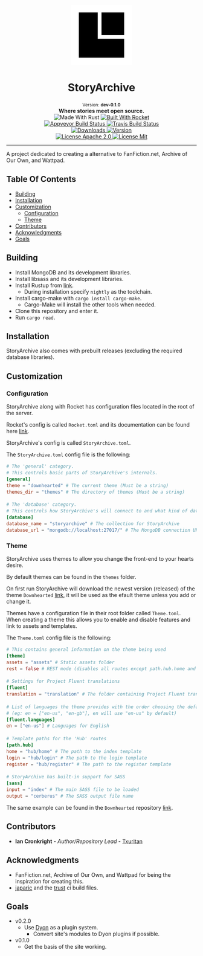 <p align="center">
  <img src="./assets/icon-160x160-transparent.png">
</p>

<h1 align="center">StoryArchive</h1>

<div align="center">
  <small>Version: <b>dev-0.1.0</b></small>
</div>

<div align="center">
  <b>Where stories meet open source.</b>
</div>

<div align="center">
  <img src="https://img.shields.io/badge/made%20with-rust-orange.svg?style=flat-square" alt="Made With Rust" />
  <a href="https://github.com/SergioBenitez/Rocket">
    <img src="https://img.shields.io/badge/build%20with-rocket-red.svg?style=flat-square" alt="Built With Rocket" />
  </a>
</div>

<div align="center">
  <a href="https://ci.appveyor.com/project/Txuritan/storyarchive">
    <img src="https://img.shields.io/appveyor/ci/Txuritan/storyarchive.svg?style=flat-square" alt="Appveyor Build Status" />
  </a>
  <a href="https://travis-ci.org/storyarchive/storyarchive">
    <img src="https://img.shields.io/travis/storyarchive/storyarchive.svg?style=flat-square" alt="Travis Build Status" />
  </a>
</div>


<div align="center">
  <a href="https://github.com/storyarchive/storyarchive/releases">
    <img src="https://img.shields.io/github/downloads/storyarchive/storyarchive/total.svg?style=flat-square" alt="Downloads" />
  </a>
  <a href="#">
    <img src="https://img.shields.io/github/release/storyarchive/storyarchive/all.svg?style=flat-square" alt="Version" />
  </a>
</div>


<div align="center">
  <a href="https://github.com/storyarchive/storyarchive/blob/master/LICENSE-APACHE">
    <img src="https://img.shields.io/badge/license-Apache-blue.svg?style=flat-square" alt="License Apache 2.0" />
  </a>
  <a href="https://github.com/storyarchive/storyarchive/blob/master/LICENSE-MIT">
    <img src="https://img.shields.io/badge/license-MIT-green.svg?style=flat-square" alt="License Mit" />
  </a>
</div>

---

A project dedicated to creating a alternative to FanFiction.net, Archive of Our Own, and Wattpad.

## Table Of Contents
  * [Building](#building)
  * [Installation](#installation)
  * [Customization](#customization)
    * [Configuration](#configuration)
    * [Theme](#theme)
  * [Contributors](#contributors)
  * [Acknowledgments](#acknowledgments)
  * [Goals](#goals)

## Building
  * Install MongoDB and its development libraries.
  * Install libsass and its development libraries.
  * Install Rustup from [link](https://www.rustup.rs/).
    * During installation specify ```nightly``` as the toolchain.
  * Install cargo-make with ```cargo install cargo-make```.
    * Cargo-Make will install the other tools when needed.
  * Clone this repository and enter it.
  * Run ```cargo read```.

## Installation
StoryArchive also comes with prebuilt releases (excluding the required database libraries).



## Customization
### Configuration
StoryArchive along with Rocket has configuration files located in the root of the server.

Rocket's config is called ```Rocket.toml``` and its documentation can be found here [link](https://rocket.rs/guide/configuration/).

StoryArchive's config is called ```StoryArchive.toml```.

The ```StoryArchive.toml``` config file is the following:

```toml
# The 'general' category.
# This controls basic parts of StoryArchive's internals.
[general]
theme = "downhearted" # The current theme (Must be a string)
themes_dir = "themes" # The directory of themes (Must be a string)

# The 'database' category.
# This controls how StoryArchive's will connect to and what kind of database is used.
[database]
database_name = "storyarchive" # The collection for StoryArchive
database_url = "mongodb://localhost:27017/" # The MongoDB connection URI
```

### Theme
StoryArchive uses themes to allow you change the front-end to your hearts desire.

By default themes can be found in the ```themes``` folder. 

On first run StoryArchive will download the newest version (released) of the theme ```Downhearted``` [link](https://github.com/storyarchive/theme-downhearted), it will be used as the efault theme unless you add or change it.

Themes have a configuration file in their root folder called ```Theme.toml```. When creating a theme this allows you to enable and disable features and link to assets and templates.

The ```Theme.toml``` config file is the following:

```toml
# This contains general information on the theme being used
[theme]
assets = "assets" # Static assets folder
rest = false # REST mode (disables all routes except path.hub.home and assets)

# Settings for Project Fluent translations
[fluent]
translation = "translation" # The folder containing Project Fluent tranlation files (.ftl)

# List of languages the theme provides with the order choosing the default
# (eg: en = ["en-us", "en-gb"], en will use "en-us" by default)
[fluent.languages]
en = ["en-us"] # Languages for English

# Template paths for the 'Hub' routes
[path.hub]
home = "hub/home" # The path to the index template
login = "hub/login" # The path to the login template
register = "hub/register" # The path to the register template

# StoryArchive has built-in support for SASS
[sass]
input = "index" # The main SASS file to be loaded
output = "cerberus" # The SASS output file name
```

The same example can be found in the ```Downhearted``` repository [link](https://github.com/storyarchive/theme-downhearted).

## Contributors
  * **Ian Cronkright** - *Author/Repository Lead* - [Txuritan](https://github.com/Txuritan)

## Acknowledgments
  * FanFiction.net, Archive of Our Own, and Wattpad for being the inspiration for creating this.
  * [japaric](https://github.com/japaric) and the [trust](https://github.com/japaric/trust) ci build files.

## Goals
  * v0.2.0
    * Use [Dyon](https://github.com/PistonDevelopers/dyon) as a plugin system.
      * Convert site's modules to Dyon plugins if possible.
  * v0.1.0
    * Get the basis of the site working.
